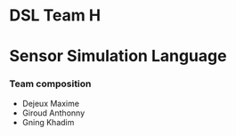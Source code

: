 # DSL Team H

# Sensor Simulation Language

### Team composition
   * Dejeux Maxime
   * Giroud Anthonny
   * Gning Khadim